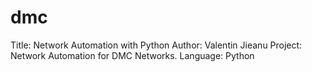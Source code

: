 # dmc
Title: Network Automation with Python
Author: Valentin Jieanu
Project: Network Automation for DMC Networks.
Language: Python
